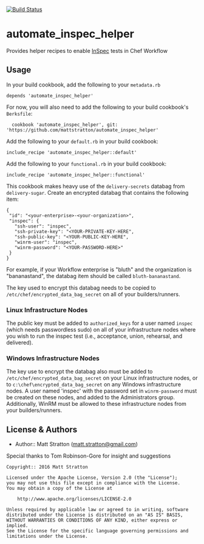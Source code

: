 [![Build Status](https://travis-ci.org/mattstratton/automate_inspec_helper.svg?branch=master)](https://travis-ci.org/mattstratton/automate_inspec_helper)

# automate_inspec_helper

Provides helper recipes to enable [InSpec](https://www.inspec.io) tests in Chef Workflow

## Usage

In your build cookbook, add the following to your `metadata.rb`

`depends 'automate_inspec_helper'`

For now, you will also need to add the following to your build cookbook's `Berksfile`:

`  cookbook 'automate_inspec_helper', git: 'https://github.com/mattstratton/automate_inspec_helper'`

Add the following to your `default.rb` in your build cookbook:

`include_recipe 'automate_inspec_helper::default'`

Add the following to your `functional.rb` in your build cookbook:

`include_recipe 'automate_inspec_helper::functional'`

This cookbook makes heavy use of the `delivery-secrets` databag from `delivery-sugar`. Create an encrypted databag that contains the following item:

```
{
 "id": "<your-enterprise>-<your-organization>",
 "inspec": {
   "ssh-user": "inspec",
   "ssh-private-key": "<YOUR-PRIVATE-KEY-HERE",
   "ssh-public-key": "<YOUR-PUBLIC-KEY-HERE",
   "winrm-user": "inspec",
   "winrm-password": "<YOUR-PASSWORD-HERE>"
 }
}
```

For example, if your Workflow enterprise is "bluth" and the organization is "bananastand", the databag item should be called `bluth-bananastand`.

The key used to encrypt this databag needs to be copied to `/etc/chef/encrypted_data_bag_secret` on all of your builders/runners.

### Linux Infrastructure Nodes
The public key must be added to `authorized_keys` for a user named `inspec` (which needs passwordless sudo) on all of your infrastructure nodes where you wish to run the inspec test (i.e., acceptance, union, rehearsal, and delivered).

### Windows Infrastructure Nodes
The key use to encrypt the databag also must be added to `/etc/chef/encrypted_data_bag_secret` on your Linux infrastructure nodes, or to `c:\chef\encrypted_data_bag_secret` on any Windows infrastructure nodes. A user named 'inspec' with the password set in `winrm-password` must be created on these nodes, and added to the Administrators group. Additionally, WinRM must be allowed to these infrastructure nodes from your builders/runners.



## License & Authors
- Author:: Matt Stratton (<matt.stratton@gmail.com>)

Special thanks to Tom Robinson-Gore for insight and suggestions

```text
Copyright:: 2016 Matt Stratton

Licensed under the Apache License, Version 2.0 (the "License");
you may not use this file except in compliance with the License.
You may obtain a copy of the License at

    http://www.apache.org/licenses/LICENSE-2.0

Unless required by applicable law or agreed to in writing, software
distributed under the License is distributed on an "AS IS" BASIS,
WITHOUT WARRANTIES OR CONDITIONS OF ANY KIND, either express or implied.
See the License for the specific language governing permissions and
limitations under the License.
```
